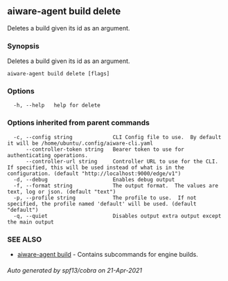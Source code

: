 ## aiware-agent build delete

Deletes a build given its id as an argument.

### Synopsis

Deletes a build given its id as an argument.

```
aiware-agent build delete [flags]
```

### Options

```
  -h, --help   help for delete
```

### Options inherited from parent commands

```
  -c, --config string             CLI Config file to use.  By default it will be /home/ubuntu/.config/aiware-cli.yaml
      --controller-token string   Bearer token to use for authenticating operations.
      --controller-url string     Controller URL to use for the CLI.  If specified, this will be used instead of what is in the configuration. (default "http://localhost:9000/edge/v1")
  -d, --debug                     Enables debug output
  -f, --format string             The output format.  The values are text, log or json. (default "text")
  -p, --profile string            The profile to use.  If not specified, the profile named 'default' will be used. (default "default")
  -q, --quiet                     Disables output extra output except the main output
```

### SEE ALSO

* [aiware-agent build](/cli/aiware-agent_build.md)	 - Contains subcommands for engine builds.

###### Auto generated by spf13/cobra on 21-Apr-2021
